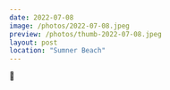 ```yaml
---
date: 2022-07-08
image: /photos/2022-07-08.jpeg
preview: /photos/thumb-2022-07-08.jpeg
layout: post
location: "Sumner Beach"
---
```


🚁
